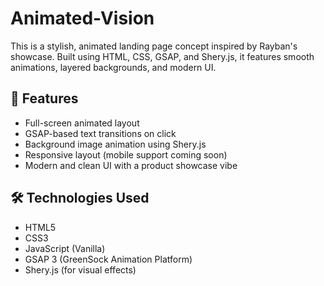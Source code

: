 # Animated-Vision

This is a stylish, animated landing page concept inspired by Rayban's showcase. Built using HTML, CSS, GSAP, and Shery.js, it features smooth animations, layered backgrounds, and modern UI.

## 🚀 Features

- Full-screen animated layout
- GSAP-based text transitions on click
- Background image animation using Shery.js
- Responsive layout (mobile support coming soon)
- Modern and clean UI with a product showcase vibe

## 🛠️ Technologies Used

- HTML5
- CSS3
- JavaScript (Vanilla)
- GSAP 3 (GreenSock Animation Platform)
- Shery.js (for visual effects)
